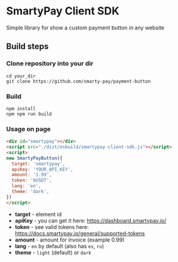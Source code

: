 # SmartyPay Client SDK
Simple library for show a custom payment button in any website

## Build steps
### Clone repository into your dir
```shell
cd your_dir
git clone https://github.com/smarty-pay/payment-button
```

### Build
```shell
npm install
npm npm run build
```

### Usage on page
```html
<div id="smartypay"></div>
<script src="./dist/esbuild/smartypay-client-sdk.js"></script>
<script>
new SmartyPayButton({
  target: 'smartypay',
  apiKey: 'YOUR_API_KEY',
  amount: '1.99',
  token: 'bUSDT',
  lang: 'en',
  theme: 'dark',
})
</script>
```
- **target** - element id
- **apiKey** - you can get it here: https://dashboard.smartypay.io/
- **token** - see valid tokens here: https://docs.smartypay.io/general/supported-tokens
- **amount** - amount for invoice (example 0.99)
- **lang** - `en` by default (also has `es`, `ru`)
- **theme** - `light` (default) or `dark`